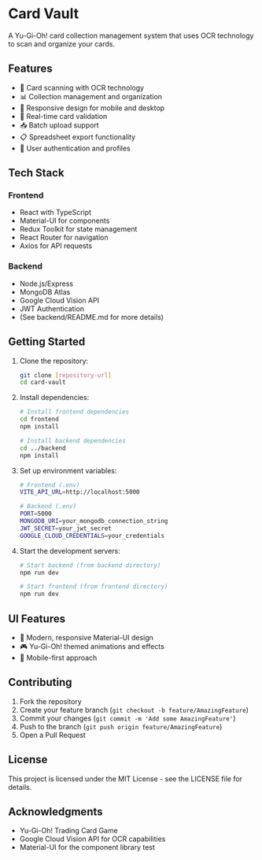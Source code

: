 # Card Vault

A Yu-Gi-Oh! card collection management system that uses OCR technology to scan and organize your cards.

## Features

- 📸 Card scanning with OCR technology
- 📊 Collection management and organization
- 📱 Responsive design for mobile and desktop
- 🔄 Real-time card validation
- 📥 Batch upload support
- 📋 Spreadsheet export functionality
- 👤 User authentication and profiles

## Tech Stack

### Frontend

- React with TypeScript
- Material-UI for components
- Redux Toolkit for state management
- React Router for navigation
- Axios for API requests

### Backend

- Node.js/Express
- MongoDB Atlas
- Google Cloud Vision API
- JWT Authentication
- (See backend/README.md for more details)

## Getting Started

1. Clone the repository:

   ```bash
   git clone [repository-url]
   cd card-vault
   ```

2. Install dependencies:

   ```bash
   # Install frontend dependencies
   cd frontend
   npm install

   # Install backend dependencies
   cd ../backend
   npm install
   ```

3. Set up environment variables:

   ```bash
   # Frontend (.env)
   VITE_API_URL=http://localhost:5000

   # Backend (.env)
   PORT=5000
   MONGODB_URI=your_mongodb_connection_string
   JWT_SECRET=your_jwt_secret
   GOOGLE_CLOUD_CREDENTIALS=your_credentials
   ```

4. Start the development servers:

   ```bash
   # Start backend (from backend directory)
   npm run dev

   # Start frontend (from frontend directory)
   npm run dev
   ```

## UI Features

- 🎨 Modern, responsive Material-UI design
- 🎮 Yu-Gi-Oh! themed animations and effects
- 📱 Mobile-first approach

## Contributing

1. Fork the repository
2. Create your feature branch (`git checkout -b feature/AmazingFeature`)
3. Commit your changes (`git commit -m 'Add some AmazingFeature'`)
4. Push to the branch (`git push origin feature/AmazingFeature`)
5. Open a Pull Request

## License

This project is licensed under the MIT License - see the LICENSE file for details.

## Acknowledgments

- Yu-Gi-Oh! Trading Card Game
- Google Cloud Vision API for OCR capabilities
- Material-UI for the component library
  test
